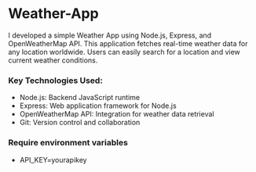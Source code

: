 # Weather-App

I developed a simple Weather App using Node.js, Express, and OpenWeatherMap API. This application fetches real-time weather data for any location worldwide. Users can easily search for a location and view current weather conditions. 

### Key Technologies Used:
- Node.js: Backend JavaScript runtime
- Express: Web application framework for Node.js
- OpenWeatherMap API: Integration for weather data retrieval
- Git: Version control and collaboration

### Require environment variables
- API_KEY=yourapikey
